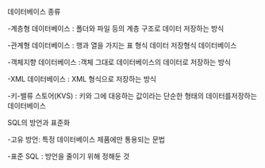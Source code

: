 데이터베이스 종류

-계층형 데이터베이스 : 폴더와 파일 등의 계층 구조로 데이터 저장하는 방식

-관계형 데이터베이스 : 행과 열을 가지는 표 형식 데이터 저장형식 데이터베이스

-객체지향 데이터베이스 :객체 그대로 데이터베이스의 데이터로 저장하는 방식

-XML 데이터베이스 : XML 형식으로 저장하는 방식

-키-밸류 스토어(KVS) : 키와 그에 대응하는 값이라는 단순한 형태의 데이터를저장하는 데이터베이스

SQL의 방언과 표준화


-고유 방언: 특정 데이터베이스 제품에만 통용되는 문법

-표준 SQL : 방언을 줄이기 위해 정해둔 것
